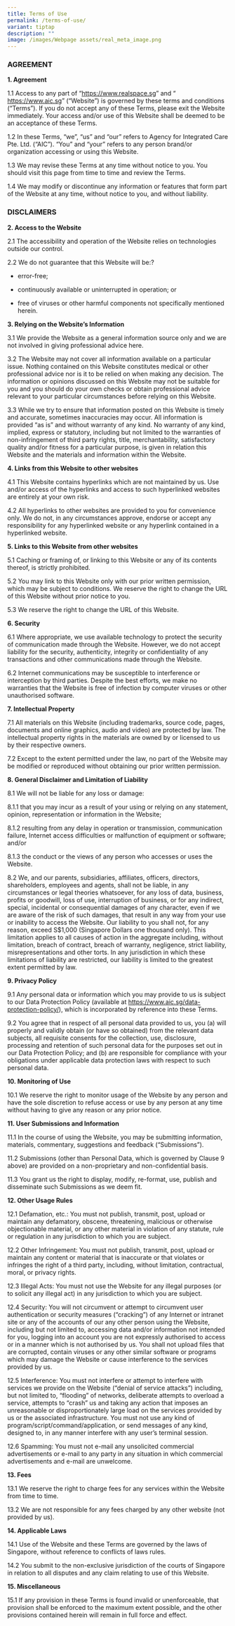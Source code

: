 ```yaml
---
title: Terms of Use
permalink: /terms-of-use/
variant: tiptap
description: ""
image: /images/Webpage assets/real_meta_image.png
---
```

<h3><strong>AGREEMENT</strong></h3>
<p><strong>1. Agreement</strong>
</p>
<p>1.1 Access to any part of “<a href="https://www.realspace.sg/" rel="noopener noreferrer nofollow" target="_blank">https://www.realspace.sg</a>” and “
<a href="https://www.aic.sg/" rel="noopener noreferrer nofollow" target="_blank">https://www.aic.sg</a>” (“Website”) is governed by these terms and conditions
(“Terms”). If you do not accept any of these Terms, please exit the Website
immediately. Your access and/or use of this Website shall be deemed to
be an acceptance of these Terms.</p>
<p>1.2 In these Terms, “we”, “us” and “our” refers to Agency for Integrated
Care Pte. Ltd. (“AIC”). “You” and “your” refers to any person brand/or
organization accessing or using this Website.</p>
<p>1.3 We may revise these Terms at any time without notice to you. You should
visit this page from time to time and review the Terms.</p>
<p>1.4 We may modify or discontinue any information or features that form
part of the Website at any time, without notice to you, and without liability.</p>
<h3><strong>DISCLAIMERS</strong></h3>
<p><strong>2. Access to the Website</strong>
</p>
<p>2.1 The accessibility and operation of the Website relies on technologies
outside our control.</p>
<p>2.2 We do not guarantee that this Website will be:?</p>
<ul data-tight="true" class="tight">
<li>
<p>error-free;</p>
</li>
<li>
<p>continuously available or uninterrupted in operation; or</p>
</li>
<li>
<p>free of viruses or other harmful components not specifically mentioned
herein.</p>
</li>
</ul>
<p><strong>3. Relying on the Website’s Information</strong>
</p>
<p>3.1 We provide the Website as a general information source only and we
are not involved in giving professional advice here.</p>
<p>3.2 The Website may not cover all information available on a particular
issue. Nothing contained on this Website constitutes medical or other professional
advice nor is it to be relied on when making any decision. The information
or opinions discussed on this Website may not be suitable for you and you
should do your own checks or obtain professional advice relevant to your
particular circumstances before relying on this Website.</p>
<p>3.3 While we try to ensure that information posted on this Website is
timely and accurate, sometimes inaccuracies may occur. All information
is provided “as is” and without warranty of any kind. No warranty of any
kind, implied, express or statutory, including but not limited to the warranties
of non-infringement of third party rights, title, merchantability, satisfactory
quality and/or fitness for a particular purpose, is given in relation this
Website and the materials and information within the Website.</p>
<p><strong>4. Links from this Website to other websites</strong>
</p>
<p>4.1 This Website contains hyperlinks which are not maintained by us. Use
and/or access of the hyperlinks and access to such hyperlinked websites
are entirely at your own risk.</p>
<p>4.2 All hyperlinks to other websites are provided to you for convenience
only. We do not, in any circumstances approve, endorse or accept any responsibility
for any hyperlinked website or any hyperlink contained in a hyperlinked
website.</p>
<p><strong>5. Links to this Website from other websites</strong>
</p>
<p>5.1 Caching or framing of, or linking to this Website or any of its contents
thereof, is strictly prohibited.</p>
<p>5.2 You may link to this Website only with our prior written permission,
which may be subject to conditions. We reserve the right to change the
URL of this Website without prior notice to you.</p>
<p>5.3 We reserve the right to change the URL of this Website.</p>
<p><strong>6. Security</strong>
</p>
<p>6.1 Where appropriate, we use available technology to protect the security
of communication made through the Website. However, we do not accept liability
for the security, authenticity, integrity or confidentiality of any transactions
and other communications made through the Website.</p>
<p>6.2 Internet communications may be susceptible to interference or interception
by third parties. Despite the best efforts, we make no warranties that
the Website is free of infection by computer viruses or other unauthorised
software.</p>
<p><strong>7. Intellectual Property</strong>
</p>
<p>7.1 All materials on this Website (including trademarks, source code,
pages, documents and online graphics, audio and video) are protected by
law. The intellectual property rights in the materials are owned by or
licensed to us by their respective owners.</p>
<p>7.2 Except to the extent permitted under the law, no part of the Website
may be modified or reproduced without obtaining our prior written permission.</p>
<p><strong>8. General Disclaimer and Limitation of Liability</strong>
</p>
<p>8.1 We will not be liable for any loss or damage:</p>
<p>8.1.1 that you may incur as a result of your using or relying on any statement,
opinion, representation or information in the Website;</p>
<p>8.1.2 resulting from any delay in operation or transmission, communication
failure, Internet access difficulties or malfunction of equipment or software;
and/or</p>
<p>8.1.3 the conduct or the views of any person who accesses or uses the
Website.</p>
<p>8.2 We, and our parents, subsidiaries, affiliates, officers, directors,
shareholders, employees and agents, shall not be liable, in any circumstances
or legal theories whatsoever, for any loss of data, business, profits or
goodwill, loss of use, interruption of business, or for any indirect, special,
incidental or consequential damages of any character, even if we are aware
of the risk of such damages, that result in any way from your use or inability
to access the Website. Our liability to you shall not, for any reason,
exceed S$1,000 (Singapore Dollars one thousand only). This limitation applies
to all causes of action in the aggregate including, without limitation,
breach of contract, breach of warranty, negligence, strict liability, misrepresentations
and other torts. In any jurisdiction in which these limitations of liability
are restricted, our liability is limited to the greatest extent permitted
by law.</p>
<p></p>
<p><strong>9. Privacy Policy</strong>
</p>
<p>9.1 Any personal data or information which you may provide to us is subject
to our Data Protection Policy (available at <a href="https://www.aic.sg/data-protection-policy/" rel="noopener noreferrer nofollow" target="_blank">https://www.aic.sg/data-protection-policy/</a>),
which is incorporated by reference into these Terms.</p>
<p>9.2 You agree that in respect of all personal data provided to us, you
(a) will properly and validly obtain (or have so obtained) from the relevant
data subjects, all requisite consents for the collection, use, disclosure,
processing and retention of such personal data for the purposes set out
in our Data Protection Policy; and (b) are responsible for compliance with
your obligations under applicable data protection laws with respect to
such personal data.</p>
<p><strong>10. Monitoring of Use</strong>
</p>
<p>10.1 We reserve the right to monitor usage of the Website by any person
and have the sole discretion to refuse access or use by any person at any
time without having to give any reason or any prior notice.</p>
<p><strong>11. User Submissions and Information</strong>
</p>
<p>11.1 In the course of using the Website, you may be submitting information,
materials, commentary, suggestions and feedback (“Submissions”).</p>
<p>11.2 Submissions (other than Personal Data, which is governed by Clause
9 above) are provided on a non-proprietary and non-confidential basis.</p>
<p>11.3 You grant us the right to display, modify, re-format, use, publish
and disseminate such Submissions as we deem fit.</p>
<p><strong>12. Other Usage Rules</strong>
</p>
<p>12.1 Defamation, etc.: You must not publish, transmit, post, upload or
maintain any defamatory, obscene, threatening, malicious or otherwise objectionable
material, or any other material in violation of any statute, rule or regulation
in any jurisdiction to which you are subject.</p>
<p>12.2 Other Infringement: You must not publish, transmit, post, upload
or maintain any content or material that is inaccurate or that violates
or infringes the right of a third party, including, without limitation,
contractual, moral, or privacy rights.</p>
<p>12.3 Illegal Acts: You must not use the Website for any illegal purposes
(or to solicit any illegal act) in any jurisdiction to which you are subject.</p>
<p>12.4 Security: You will not circumvent or attempt to circumvent user authentication
or security measures (“cracking”) of any Internet or intranet site or any
of the accounts of our any other person using the Website, including but
not limited to, accessing data and/or information not intended for you,
logging into an account you are not expressly authorised to access or in
a manner which is not authorised by us. You shall not upload files that
are corrupted, contain viruses or any other similar software or programs
which may damage the Website or cause interference to the services provided
by us.</p>
<p>12.5 Interference: You must not interfere or attempt to interfere with
services we provide on the Website (“denial of service attacks”) including,
but not limited to, “flooding” of networks, deliberate attempts to overload
a service, attempts to “crash” us and taking any action that imposes an
unreasonable or disproportionately large load on the services provided
by us or the associated infrastructure. You must not use any kind of program/script/command/application,
or send messages of any kind, designed to, in any manner interfere with
any user’s terminal session.</p>
<p>12.6 Spamming: You must not e-mail any unsolicited commercial advertisements
or e-mail to any party in any situation in which commercial advertisements
and e-mail are unwelcome.</p>
<p><strong>13. Fees</strong>
</p>
<p>13.1 We reserve the right to charge fees for any services within the Website
from time to time.</p>
<p>13.2 We are not responsible for any fees charged by any other website
(not provided by us).</p>
<p><strong>14. Applicable Laws</strong>
</p>
<p>14.1 Use of the Website and these Terms are governed by the laws of Singapore,
without reference to conflicts of laws rules.</p>
<p>14.2 You submit to the non-exclusive jurisdiction of the courts of Singapore
in relation to all disputes and any claim relating to use of this Website.</p>
<p><strong>15. Miscellaneous</strong>
</p>
<p>15.1 If any provision in these Terms is found invalid or unenforceable,
that provision shall be enforced to the maximum extent possible, and the
other provisions contained herein will remain in full force and effect.</p>